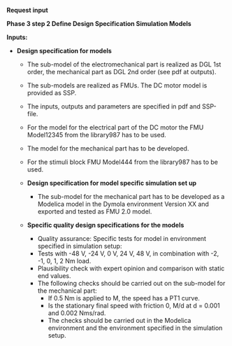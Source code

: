 **Request input**

**Phase 3 step 2 Define Design Specification Simulation Models**

**Inputs:**
- **Design specification for models**
  - The sub-model of the electromechanical part is realized as DGL 1st order, the mechanical part as DGL 2nd order (see pdf at outputs).
  - The sub-models are realized as FMUs. The DC motor model is provided as SSP. 
  - The inputs, outputs and parameters are specified in pdf and SSP-file.
  - For the model for the electrical part of the DC motor the FMU Model12345 from the library987 has to be used. 
  - The model for the mechanical part has to be developed. 
  - For the stimuli block FMU Model444 from the library987 has to be used.
  - **Design specification for model specific simulation set up**
    - The sub-model for the mechanical part has to be developed as a Modelica model in the Dymola environment Version XX and exported and tested as FMU 2.0 model.

  - **Specific quality design specifications for the models**
    - Quality assurance: Specific tests for model in environment specified in simulation setup: 
    - Tests with -48 V, -24 V, 0 V, 24 V, 48 V, in combination with -2, -1, 0, 1, 2 Nm load. 
    - Plausibility check with expert opinion and comparison with static end values.
    - The following checks should be carried out on the sub-model for the mechanical part:
      - If 0.5 Nm is applied to M, the speed has a PT1 curve.
      - Is the stationary final speed with friction 0, M/d at d = 0.001 and 0.002 Nms/rad.
      - The checks should be carried out in the Modelica environment and the environment specified in the simulation setup.

